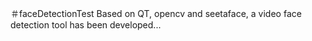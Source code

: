 ＃faceDetectionTest
Based on QT, opencv and seetaface, a video face detection tool has been developed...
